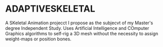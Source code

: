 # ADAPTIVESKELETAL

A SKeletal Animation projecct I propose as the subjecvt of my Master's degree Independent Study. Uses Artificial Intelligence and COmputer Graphics algorithms to self-rig a 3D mesh without the necessity to 
assign weight-maps or position bones. 
